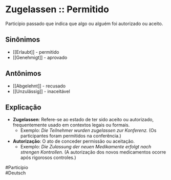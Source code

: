 # Zugelassen :: Permitido
<!--SR:!2024-11-07,1,230-->
Particípio passado que indica que algo ou alguém foi autorizado ou aceito.

## Sinônimos
- [[Erlaubt]] - permitido  
- [[Genehmigt]] - aprovado  

## Antônimos
- [[Abgelehnt]] - recusado  
- [[Unzulässig]] - inaceitável  

## Explicação
- **Zugelassen**: Refere-se ao estado de ter sido aceito ou autorizado, frequentemente usado em contextos legais ou formais.
  - Exemplo: *Die Teilnehmer wurden zugelassen zur Konferenz.* (Os participantes foram permitidos na conferência.)
- **Autorização**: O ato de conceder permissão ou aceitação.
  - Exemplo: *Die Zulassung der neuen Medikamente erfolgt nach strengen Kontrollen.* (A autorização dos novos medicamentos ocorre após rigorosos controles.)

#Particípio  
#Deutsch